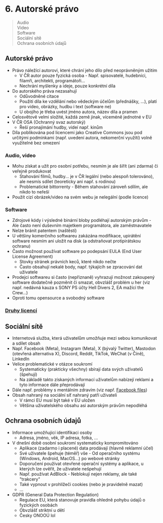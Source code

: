 # 6. Autorské právo

> Audio \
> Video \
> Software \
> Sociální sítě \
> Ochrana osobních údajů

## Autorské právo

- Právo náležící autorovi, které chrání jeho dílo před neoprávněným užitím
  - V ČR autor pouze fyzická osoba - Např. spisovatelé, hudebníci, filamři, architekti, programátoři...
  - Nechrání myšlenky a ideje, pouze konkrétní díla
- Do autorského práva nezasahují
  - Odůvodněné citace
  - Použití díla ke vzdělání nebo vědeckým účelům (přednášky, ...), platí pro video, obrázky, hudbu i text (software ne)
  - U obojího je třeba uvést jméno autora, název díla a pramen
- Celosvětově velmi složité, každá země jinak, víceméně jednotné v EU
- V ČR OSA (Ochranný svaz autorský)
  - Řeší pronajímání hudby, videí např. kinům
- Díla poblikována pod licencemi jako Creative Commons jsou pod určitými podmínkami (např. uvedení autora, nekomerční využítí) volně využitelné bez omezení

### Audio, video

- Mohu získat a užít pro osobní potřebu, nesmím je ale šířít (ani zdarma) či veřejně produkovat
  - Stahování filmů, hudby... je v ČR legální (nebo alespoň tolerováno), ale nesmís sdílet (teoreticky ani např. s rodinou)
  - Problematické bittorrenty - Během stahování zároveň sdílím, ale nikdo to neřeší
- Použít cizí obrázek/video na svém webu je nelegální (podle licence)

### Software

- Zdrojové kódy i výsledné binární bloby podléhají autorským právům - Ale často není duševním majetkem programátora, ale zaměstnavatele
- Nelze bránit patentem (naštěstí)
- U většiny komerčního softwareu zakázána modifikace, upirátění software nesmím ani uložit na disk (a odstraňovat protipirátskou ochranu)
- Často možnost používat software po podepsání EULA (End User License Agreement)
  - Stovky stránek právních keců, které nikdo nečte
  - Často obsahují nekalé body, např. týkajícíh se zpracování dat uživatele
- Prodejci softwareu si často (nepřiznaně) vyhrazují možnost zakoupený software dodatečně pozměnit či smazat, obvzlášť problém u her (viz např. nedávná kauza s SONY PS účty Hell Divers 2, EA mažící the Crew...)
- Oproti tomu opensource a svobodný software

### [Druhy licencí](../2/_.md#druhy-licenc%C3%AD)

## Sociální sítě

- Internetová služba, která uživatelům umožňuje mezi sebou komunikovat a sdílet obsah
- Např. Facebook (Meta), Instagram (Meta), X (bývalý Twitter), Mastodon (otevřená alternativa X), Discord, Reddit, TikTok, WeChat (v Číně), LinkedIn
- Velice problematické v otázce soukromí
  - Systematicky (prakticky všechny) sbírají data svých uživatelů (špehují)
  - Na základě takto získaných informací uživatelům nabízejí reklami a tyto informace dále přeprodávají
- Dále např. problémy s mentálním zdravím (viz např. [Facebook files](https://www.youtube.com/watch?v=vAsgcRzvytc))
- Obsah nahraný na sociální síť nahraný patří uživateli
  - V rámci EU musí být také v EU uložen
  - Většina uživatelského obsahu asi autorským právům nepodléhá

## Ochrana osobních údajů

- Informace umožňující identifikaci osoby
  - Adresa, jméno, věk, IP adresa, fotka, ...
- V dnešní době osobní soukromí systematicky kompromitováno
  - Aplikace (zadarmo i placené) data prodávají (hlavně reklamní účel)
  - Své uživatele špehuje (téměř) vše - Od operačního systému (Windows, Android, MacOS...) po webové stránky
  - Doporučení používat otevřené operační systémy a aplikace, u kterých lze ověřit, že uživatele nešpehují
  - Např. používat AdBlock - Neblokují nejen reklamy, ale také "trakcery"
  - Také vypnout v prohlížeči cookies (nebo je pravidelně mazat)
  - ...
- GDPR (General Data Protection Regulation)
  - Regulace EU, která stanovuje pravidla ohledně pohybu údajů o fyzických osobách
  - Obvzlášť striktní u dětí
  - Česky ONOOÚ lol
